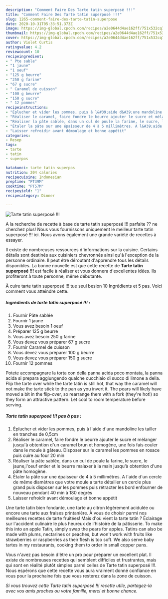 ```yaml
---
description: "Comment Faire Des Tarte tatin superposé !!!"
title: "Comment Faire Des Tarte tatin superposé !!!"
slug: 1265-comment-faire-des-tarte-tatin-superpose
date: 2020-10-31T05:33:51.373Z
image: https://img-global.cpcdn.com/recipes/a2e0644d4ae162ff/751x532cq70/tarte-tatin-superpose-photo-principale-de-la-recette.jpg
thumbnail: https://img-global.cpcdn.com/recipes/a2e0644d4ae162ff/751x532cq70/tarte-tatin-superpose-photo-principale-de-la-recette.jpg
cover: https://img-global.cpcdn.com/recipes/a2e0644d4ae162ff/751x532cq70/tarte-tatin-superpose-photo-principale-de-la-recette.jpg
author: Violet Curtis
ratingvalue: 4.2
reviewcount: 10
recipeingredient:
- " Pte sable"
- "1 jaune"
- "1 oeuf"
- "125 g beurre"
- "250 g farine"
- "67 g sucre"
- " Caramel de cuisson"
- "100 g beurre"
- "150 g sucre"
- " 12 pommes"
recipeinstructions:
- "Éplucher et vider les pommes, puis à l&#39;aide d&#39;une mandoline les tailler en tranches de 0,5cm"
- "Réaliser le caramel, faire fondre le beurre ajouter le sucre et mélanger jusqu&#39;à obtention d&#39;un caramel brun et homogène, une fois fais couler dans le moule à gâteau. Disposer sur le caramel les pommes en rosace puis cuire au four 20 min"
- "Réaliser la pâte sablée, dans un cul de poule la farine, le sucre, le jaune,l&#39;oeuf entier et le beurre malaxer à la main jusqu&#39;à obtention d&#39;une pâte homogène."
- "Étaler la pâte sur une épaisseur de 4 à 5 millimètres. A l&#39;aide d&#39;un cercle de même diamètres que votre moule a tarte détailler un cercle plus grand puis disposer sur les pommes puis rétracter les bord enfourner de nouveau pendant 40 min à 180 degrés"
- "Laisser refroidir avant démoulage et bonne appétit"
categories:
- Resep
tags:
- tarte
- tatin
- superpos

katakunci: tarte tatin superpos 
nutrition: 204 calories
recipecuisine: Indonesian
preptime: "PT39M"
cooktime: "PT57M"
recipeyield: "1"
recipecategory: Dinner

---
```



![Tarte tatin superposé !!!](https://img-global.cpcdn.com/recipes/a2e0644d4ae162ff/751x532cq70/tarte-tatin-superpose-photo-principale-de-la-recette.jpg)

A la recherche de recette à base de tarte tatin superposé !!! parfaite ?? ne cherchez plus! Nous vous fournissons uniquement le meilleur tarte tatin superposé !!! ici. Nous avons également une grande variété de recettes à essayer.

Il existe de nombreuses ressources d'informations sur la cuisine. Certains détails sont destinés aux cuisiniers chevronnés ainsi qu'à l'exception de la personne ordinaire. Il peut être déroutant d'apprendre tous les détails disponibles. La bonne nouvelle est que cette recette de <strong> Tarte tatin superposé !!! </strong> est facile à réaliser et vous donnera d'excellentes idées. Ils profiteront à toute personne, même débutante.

<!--inarticleads1-->

À cuire tarte tatin superposé !!! tue seul besion 10 Ingrédients et 5 pas. Voici comment vous atteindre cette.

##### Ingrédients de tarte tatin superposé !!! :

1. Fournir  Pâte sablée
1. Fournir 1 jaune
1. Vous avez besoin 1 oeuf
1. Préparer 125 g beurre
1. Vous avez besoin 250 g farine
1. Vous devez vous préparer 67 g sucre
1. Fournir  Caramel de cuisson
1. Vous devez vous préparer 100 g beurre
1. Vous devez vous préparer 150 g sucre
1. Fournir  12 pommes


Potete accompagnare la torta con della panna acida poco montata, la panna acida si prepara aggiungendo qualche cucchiaio di succo di limone a della. Flip the tarte over while the tarte tatin is still hot, that way the caramel will not make the tarte stick to the pan as you invert it. The pears will likely have moved a bit in the flip-over, so rearrange them with a fork (they&#39;re hot!) so they form an attractive pattern. Let cool to room temperature before serving. 

<!--inarticleads2-->

##### Tarte tatin superposé !!! pas à pas :

1. Éplucher et vider les pommes, puis à l&#39;aide d&#39;une mandoline les tailler en tranches de 0,5cm
1. Réaliser le caramel, faire fondre le beurre ajouter le sucre et mélanger jusqu&#39;à obtention d&#39;un caramel brun et homogène, une fois fais couler dans le moule à gâteau. Disposer sur le caramel les pommes en rosace puis cuire au four 20 min
1. Réaliser la pâte sablée, dans un cul de poule la farine, le sucre, le jaune,l&#39;oeuf entier et le beurre malaxer à la main jusqu&#39;à obtention d&#39;une pâte homogène.
1. Étaler la pâte sur une épaisseur de 4 à 5 millimètres. A l&#39;aide d&#39;un cercle de même diamètres que votre moule a tarte détailler un cercle plus grand puis disposer sur les pommes puis rétracter les bord enfourner de nouveau pendant 40 min à 180 degrés
1. Laisser refroidir avant démoulage et bonne appétit


Une tarte tatin bien fondante, une tarte au citron légèrement acidulée ou encore une tarte aux fraises printanière. À vous de choisir parmi nos meilleures recettes de tarte fruitées! Mais d&#39;où vient la tarte tatin ? Éclairage sur l&#39;accident culinaire le plus heureux de l&#39;histoire de la pâtisserie. To make this into an apple Tatin, simply swap the pears for apples. Tatins can also be made with plums, nectarines or peaches, but won&#39;t work with fruits like strawberries or raspberries as their flesh is too soft. We also serve baby tartes in my restaurants, cooking them to order in small copper pans. 

<!--inarticleads1-->

<p>
Vous n'avez pas besoin d'être un pro pour préparer un excellent plat. Il existe de nombreuses recettes qui semblent difficiles et frustrantes, mais qui sont en réalité plutôt simples parmi celles de Tarte tatin superposé !!!. Nous espérons que cette recette vous aura vraiment donné confiance en vous pour la prochaine fois que vous resterez dans la zone de cuisson.
</p>

<p>
<i>Si vous trouvez cette Tarte tatin superposé !!! recette utile, partagez-la avec vos amis proches ou votre famille, merci et bonne chance.</i>
</p>
